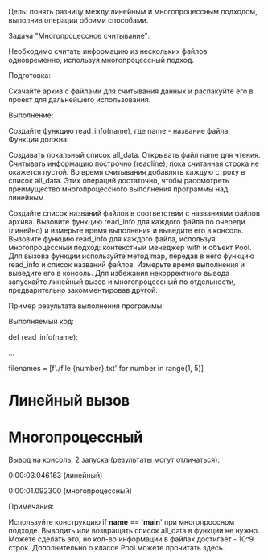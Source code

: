 Цель: понять разницу между линейным и многопроцессным подходом, выполнив операции обоими способами.



Задача "Многопроцессное считывание":

Необходимо считать информацию из нескольких файлов одновременно, используя многопроцессный подход.

Подготовка:

Скачайте архив с файлами для считывания данных и распакуйте его в проект для дальнейшего использования.

Выполнение:

Создайте функцию read_info(name), где name - название файла. Функция должна:

Создавать локальный список all_data.
Открывать файл name для чтения.
Считывать информацию построчно (readline), пока считанная строка не окажется пустой.
Во время считывания добавлять каждую строку в список all_data.
Этих операций достаточно, чтобы рассмотреть преимущество многопроцессного выполнения программы над линейным.

Создайте список названий файлов в соответствии с названиями файлов архива.
Вызовите функцию read_info для каждого файла по очереди (линейно) и измерьте время выполнения и выведите его в консоль.
Вызовите функцию read_info для каждого файла, используя многопроцессный подход: контекстный менеджер with и объект Pool. Для вызова функции используйте метод map, передав в него функцию read_info 
и список названий файлов. Измерьте время выполнения и выведите его в консоль.
Для избежания некорректного вывода запускайте линейный вызов и многопроцессный по отдельности, предварительно закомментировав другой.



Пример результата выполнения программы:

Выполняемый код:

def read_info(name):

...

filenames = [f'./file {number}.txt' for number in range(1, 5)]



# Линейный вызов



# Многопроцессный



Вывод на консоль, 2 запуска (результаты могут отличаться):

0:00:03.046163 (линейный)

0:00:01.092300 (многопроцессный)



Примечания:

Используйте конструкцию if __name__ == '__main__' при многопроссном подходе.
Выводить или возвращать список all_data в функции не нужно. Можете сделать это, но кол-во информации в файлах достигает - 10^9 строк.
Дополнительно о классе Pool можете прочитать здесь.

